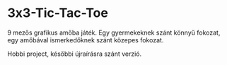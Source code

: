 # 3x3-Tic-Tac-Toe
<p>9 mezős grafikus amőba játék.
Egy gyermekeknek szánt könnyű fokozat, egy amőbával ismerkedőknek szánt közepes fokozat.</p>
<p>Hobbi project, későbbi újraírásra szánt verzió.</p>
